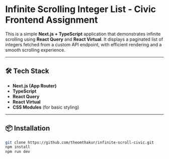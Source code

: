 # Infinite Scrolling Integer List - Civic Frontend Assignment

This is a simple **Next.js + TypeScript** application that demonstrates infinite scrolling using **React Query** and **React Virtual**. It displays a paginated list of integers fetched from a custom API endpoint, with efficient rendering and a smooth scrolling experience.

---

## 🛠 Tech Stack

- **Next.js (App Router)**
- **TypeScript**
- **React Query**
- **React Virtual**
- **CSS Modules** (for basic styling)

---

## 📦 Installation

```bash
git clone https://github.com/theomthakur/infinite-scroll-civic.git
npm install
npm run dev

